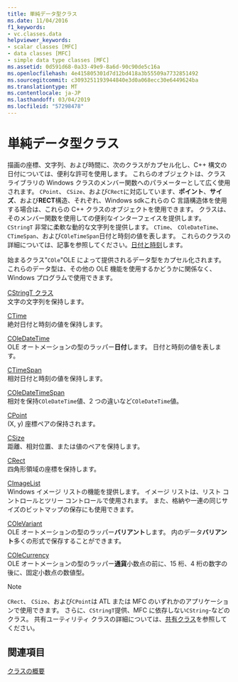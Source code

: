 ```yaml
---
title: 単純データ型クラス
ms.date: 11/04/2016
f1_keywords:
- vc.classes.data
helpviewer_keywords:
- scalar classes [MFC]
- data classes [MFC]
- simple data type classes [MFC]
ms.assetid: 0d591d68-0a33-49e9-8a6d-90c90de5c16a
ms.openlocfilehash: 4e415805301d7d12bd418a3b55509a7732851492
ms.sourcegitcommit: c3093251193944840e3d0a068ecc30e6449624ba
ms.translationtype: MT
ms.contentlocale: ja-JP
ms.lasthandoff: 03/04/2019
ms.locfileid: "57298478"
---
```

# <a name="simple-data-type-classes"></a>単純データ型クラス

描画の座標、文字列、および時間に、次のクラスがカプセル化し、C++ 構文の日付については、便利な許可を使用します。 これらのオブジェクトは、クラス ライブラリの Windows クラスのメンバー関数へのパラメーターとして広く使用されます。 `CPoint`、 `CSize`、および`CRect`に対応しています、**ポイント**、**サイズ**、および**RECT**構造、それぞれ、Windows sdkこれらの C 言語構造体を使用する場合は、これらの C++ クラスのオブジェクトを使用できます。 クラスは、そのメンバー関数を使用しての便利なインターフェイスを提供します。 `CStringT` 非常に柔軟な動的な文字列を提供します。 `CTime`、 `COleDateTime`、 `CTimeSpan`、および`COleTimeSpan`日付と時刻の値を表します。 これらのクラスの詳細については、記事を参照してください。[日付と時刻](../atl-mfc-shared/date-and-time.md)します。

始まるクラス"`COle`"OLE によって提供されるデータ型をカプセル化されます。 これらのデータ型は、その他の OLE 機能を使用するかどうかに関係なく、Windows プログラムで使用できます。

[CStringT クラス](../atl-mfc-shared/reference/cstringt-class.md)<br/>
文字の文字列を保持します。

[CTime](../atl-mfc-shared/reference/ctime-class.md)<br/>
絶対日付と時刻の値を保持します。

[COleDateTime](../atl-mfc-shared/reference/coledatetime-class.md)<br/>
OLE オートメーションの型のラッパー**日付**します。 日付と時刻の値を表します。

[CTimeSpan](../atl-mfc-shared/reference/ctimespan-class.md)<br/>
相対日付と時刻の値を保持します。

[COleDateTimeSpan](../atl-mfc-shared/reference/coledatetimespan-class.md)<br/>
相対を保持`COleDateTime`値、2 つの違いなど`COleDateTime`値。

[CPoint](../atl-mfc-shared/reference/cpoint-class.md)<br/>
(X, y) 座標ペアの保持されます。

[CSize](../atl-mfc-shared/reference/csize-class.md)<br/>
距離、相対位置、または値のペアを保持します。

[CRect](../atl-mfc-shared/reference/crect-class.md)<br/>
四角形領域の座標を保持します。

[CImageList](../mfc/reference/cimagelist-class.md)<br/>
Windows イメージ リストの機能を提供します。 イメージ リストは、リスト コントロールとツリー コントロールで使用されます。 また、格納や一連の同じサイズのビットマップの保存にも使用できます。

[COleVariant](../mfc/reference/colevariant-class.md)<br/>
OLE オートメーションの型のラッパー**バリアント**します。 内のデータ**バリアント**多くの形式で保存することができます。

[COleCurrency](../mfc/reference/colecurrency-class.md)<br/>
OLE オートメーションの型のラッパー**通貨**小数点の前に、15 桁、4 桁の数字の後に、固定小数点の数値型。

> [!NOTE]
>  `CRect`、 `CSize`、および`CPoint`は ATL または MFC のいずれかのアプリケーションで使用できます。 さらに、`CStringT`提供、MFC に依存しない`CString`-などのクラス。 共有ユーティリティ クラスの詳細については、[共有クラス](../atl-mfc-shared/atl-mfc-shared-classes.md)を参照してください。

## <a name="see-also"></a>関連項目

[クラスの概要](../mfc/class-library-overview.md)
